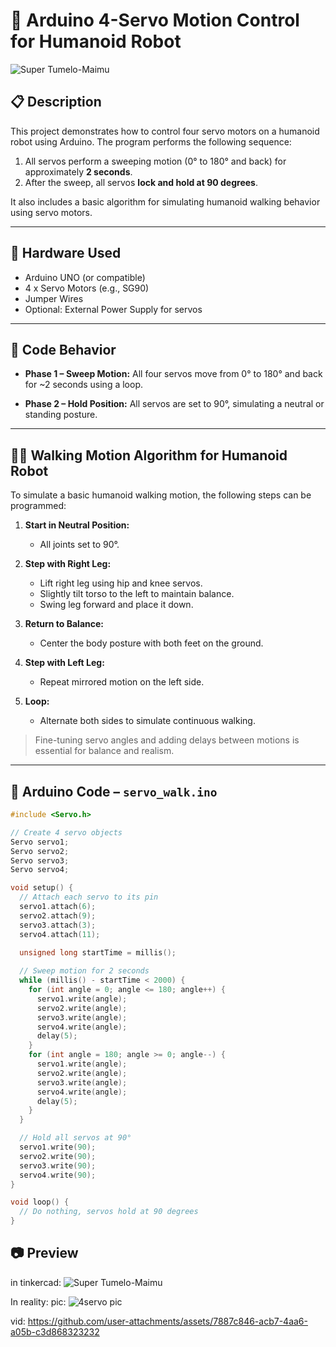 # 🤖 Arduino 4-Servo Motion Control for Humanoid Robot
![Super Tumelo-Maimu](https://github.com/user-attachments/assets/829185bf-e4ed-4f3e-bf8d-ef7448e1ba80)
## 📋 Description
This project demonstrates how to control four servo motors on a humanoid robot using Arduino. The program performs the following sequence:

1. All servos perform a sweeping motion (0° to 180° and back) for approximately **2 seconds**.
2. After the sweep, all servos **lock and hold at 90 degrees**.

It also includes a basic algorithm for simulating humanoid walking behavior using servo motors.

---

## 🔧 Hardware Used
- Arduino UNO (or compatible)
- 4 x Servo Motors (e.g., SG90)
- Jumper Wires
- Optional: External Power Supply for servos

---

## 📜 Code Behavior

- **Phase 1 – Sweep Motion:**
  All four servos move from 0° to 180° and back for ~2 seconds using a loop.

- **Phase 2 – Hold Position:**
  All servos are set to 90°, simulating a neutral or standing posture.

---

## 🚶‍♂️ Walking Motion Algorithm for Humanoid Robot

To simulate a basic humanoid walking motion, the following steps can be programmed:

1. **Start in Neutral Position:**
   - All joints set to 90°.

2. **Step with Right Leg:**
   - Lift right leg using hip and knee servos.
   - Slightly tilt torso to the left to maintain balance.
   - Swing leg forward and place it down.

3. **Return to Balance:**
   - Center the body posture with both feet on the ground.

4. **Step with Left Leg:**
   - Repeat mirrored motion on the left side.

5. **Loop:**
   - Alternate both sides to simulate continuous walking.

> Fine-tuning servo angles and adding delays between motions is essential for balance and realism.

---

## 🧠 Arduino Code – `servo_walk.ino`

```cpp
#include <Servo.h>

// Create 4 servo objects
Servo servo1;
Servo servo2;
Servo servo3;
Servo servo4;

void setup() {
  // Attach each servo to its pin
  servo1.attach(6);
  servo2.attach(9);
  servo3.attach(3);
  servo4.attach(11);

  unsigned long startTime = millis();
  
  // Sweep motion for 2 seconds
  while (millis() - startTime < 2000) {
    for (int angle = 0; angle <= 180; angle++) {
      servo1.write(angle);
      servo2.write(angle);
      servo3.write(angle);
      servo4.write(angle);
      delay(5);
    }
    for (int angle = 180; angle >= 0; angle--) {
      servo1.write(angle);
      servo2.write(angle);
      servo3.write(angle);
      servo4.write(angle);
      delay(5);
    }
  }

  // Hold all servos at 90°
  servo1.write(90);
  servo2.write(90);
  servo3.write(90);
  servo4.write(90);
}

void loop() {
  // Do nothing, servos hold at 90 degrees
}
```



## 📷 Preview
in tinkercad:
![Super Tumelo-Maimu](https://github.com/user-attachments/assets/829185bf-e4ed-4f3e-bf8d-ef7448e1ba80)

In reality:
pic:  ![4servo pic](https://github.com/user-attachments/assets/fd40f897-354f-4b4d-bb0e-3274da60658d)



vid:  https://github.com/user-attachments/assets/7887c846-acb7-4aa6-a05b-c3d868323232









